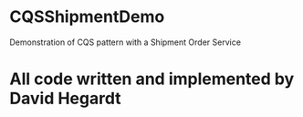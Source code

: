 # CQSShipmentDemo
Demonstration of CQS pattern with a Shipment Order Service
# All code written and implemented by David Hegardt
